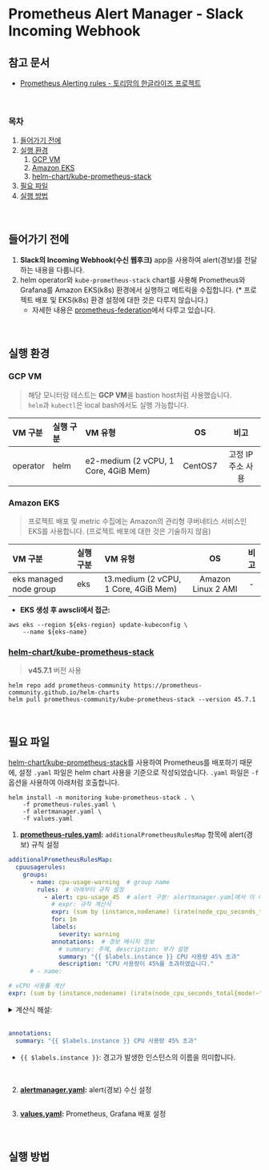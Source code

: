 # Prometheus Alert Manager - Slack Incoming Webhook

## 참고 문서
- [Prometheus Alerting rules - 토리맘의 한글라이즈 프로젝트](https://godekdls.github.io/Prometheus/alerting-rules/)

<br>

### 목차
1. [들어가기 전에](#들어가기-전에)
2. [실행 환경](#실행-환경)
    1. [GCP VM](#gcp-vm)
    2. [Amazon EKS](#amazon-eks)
    3. [helm-chart/kube-prometheus-stack](#helm-chartkube-prometheus-stack)
3. [필요 파일](#필요-파일)
4. [실행 방법](#실행-방법)

<br>

## 들어가기 전에
1. **Slack의 Incoming Webhook(수신 웹후크)** app을 사용하여 alert(경보)를 전달하는 내용을 다룹니다.
2. helm operator와 `kube-prometheus-stack` chart를 사용해 Prometheus와 Grafana를 Amazon EKS(k8s) 환경에서 실행하고 메트릭을 수집합니다. (* 프로젝트 배포 및 EKS(k8s) 환경 설정에 대한 것은 다루지 않습니다.) 
    - 자세한 내용은 [prometheus-federation](/prometheus-federation/)에서 다루고 있습니다.

<br>

## 실행 환경
### GCP VM
> 해당 모니터링 테스트는 **GCP VM**을 bastion host처럼 사용했습니다.<br>
> `helm`과 `kubectl`은 local bash에서도 실행 가능합니다.

|VM 구분|실행 구분|VM 유형|OS|비고|
|:--|:--|:--|:--:|:--:|
|operator|helm|e2-medium (2 vCPU, 1 Core, 4GiB Mem)|CentOS7|고정 IP 주소 사용|


### Amazon EKS
> 프로젝트 배포 및 metric 수집에는 Amazon의 관리형 쿠버네티스 서비스인 EKS를 사용합니다. (프로젝트 배포에 대한 것은 기술하지 않음) <br>

|VM 구분|실행 구분|VM 유형|OS|비고|
|:--|:--|:--|:--:|:--:|
|eks managed node group|eks|t3.medium (2 vCPU, 1 Core, 4GiB Mem)|Amazon Linux 2 AMI|-|

- **EKS 생성 후 awscli에서 접근:**
```shell
aws eks --region ${eks-region} update-kubeconfig \
    --name ${eks-name}
```

### [helm-chart/kube-prometheus-stack](https://github.com/prometheus-community/helm-charts/tree/main/charts/kube-prometheus-stack)
> **v45.7.1** 버전 사용

```shell
helm repo add prometheus-community https://prometheus-community.github.io/helm-charts
helm pull prometheus-community/kube-prometheus-stack --version 45.7.1
```

<br>

## 필요 파일
[helm-chart/kube-prometheus-stack](https://github.com/prometheus-community/helm-charts/tree/main/charts/kube-prometheus-stack)를 사용하여 Prometheus를 배포하기 때문에, 설정 `.yaml` 파일은 helm chart 사용을 기준으로 작성되었습니다. `.yaml` 파일은 `-f` 옵션을 사용하여 아래처럼 호출합니다.

```shell
helm install -n monitoring kube-prometheus-stack . \
    -f prometheus-rules.yaml \
    -f alertmanager.yaml \
    -f values.yaml
```

1. **[prometheus-rules.yaml](/prometheus-slack-alert/prometheus-rules.yaml):** `additionalPrometheusRulesMap` 항목에 alert(경보) 규칙 설정
```yaml
additionalPrometheusRulesMap:
  cpuusagerules:
    groups:
      - name: cpu-usage-warning  # group name
        rules:  # 아래부터 규칙 설정
          - alert: cpu-usage_45  # alert 구분: alertmanager.yaml에서 이 이름을 참고합니다.
            # expr: 규칙 계산식
            expr: (sum by (instance,nodename) (irate(node_cpu_seconds_total{mode!~"guest.*|idle|iowait"}[1m])) + on(instance) group_left(nodename) node_uname_info - 1) > 0.45
            for: 1m
            labels:
              severity: warning
            annotations:  # 경보 메시지 정보
              # summary: 주제, description: 부가 설명
              summary: "{{ $labels.instance }} CPU 사용량 45% 초과"
              description: "CPU 사용량이 45%를 초과하였습니다."
      # - name: 
```
```yaml
# vCPU 사용률 계산
expr: (sum by (instance,nodename) (irate(node_cpu_seconds_total{mode!~"guest.*|idle|iowait"}[1m])) + on (instance) group_left(nodename) node_uname_info - 1) > 0.45
```
<details>
    <summary> 계산식 해설:</summary>

<br>

- `sum by (instance, nodename) (...)`: 각 인스턴스와 노드 이름별로 CPU 사용률의 합을 구합니다.
- `irate(...) [1m]`: 선택된 시간 범위(1m) 동안의 증가율(irate=instant rate)을 계산합니다.
- `node_cpu_seconds_total{mode!~"guest.*|idle|iowait"}`: CPU 사용 모드 중 `guest`로 시작하는 모든 모드, `idle` 및 `iowait` 상태를 제외한 CPU 시간(초)을 측정합니다. (guest 모드는 가상화 환경에서 작동하는 가상 CPU(vCPU)의 사용을 나타냅니다.)

- `on (instance) group_left(nodename)`: `sum by (...)`로부터 얻은 결과와 `node_uname_info` 메트릭을 `instance`를 기준으로 left join하면서 `nodename`을 유지합니다. (`group_left`는 조인하는 두 쪽 중 왼쪽(첫 번째 메트릭)에 레이블이 없는 경우에 사용)
    - `node_uname_info` 메트릭은 시스템에 대한 정보(예: 운영 체제, 노드 이름 등)를 제공합니다. (이 정보는 레이블로 포함되어 있으며, 여기서는 주로 `nodename`을 사용.)

- 마지막에 `1`을 빼는 이유: `node_uname_info`가 실제로 CPU 사용에 기여하지 않기 때문에, 이를 보정하기 위함입니다.
- `( ... ) > 0.45`: 최종적으로 계산된 값이 `0.45`를 초과하는 경우에 경고가 발생합니다. (0.45 = 45%)

</details>

<br>

```yaml
annotations:
  summary: "{{ $labels.instance }} CPU 사용량 45% 초과"
```
- `{{ $labels.instance }}`: 경고가 발생한 인스턴스의 이름을 의미합니다.

<br>

2. **[alertmanager.yaml](/prometheus-slack-alert/alertmanager.yaml):** alert(경보) 수신 설정
```shell

```

3. **[values.yaml](/prometheus-federation/service-values.yaml):** Prometheus, Grafana 배포 설정


<br>

## 실행 방법

### 